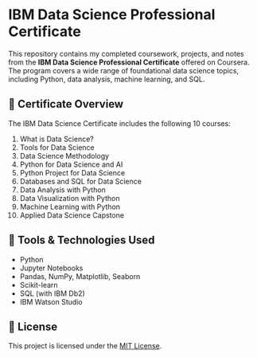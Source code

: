 # IBM Data Science Professional Certificate

This repository contains my completed coursework, projects, and notes from the **IBM Data Science Professional Certificate** offered on Coursera. The program covers a wide range of foundational data science topics, including Python, data analysis, machine learning, and SQL.

## 🧠 Certificate Overview

The IBM Data Science Certificate includes the following 10 courses:

1. What is Data Science?
2. Tools for Data Science
3. Data Science Methodology
4. Python for Data Science and AI
5. Python Project for Data Science
6. Databases and SQL for Data Science
7. Data Analysis with Python
8. Data Visualization with Python
9. Machine Learning with Python
10. Applied Data Science Capstone


## 🧰 Tools & Technologies Used

- Python
- Jupyter Notebooks
- Pandas, NumPy, Matplotlib, Seaborn
- Scikit-learn
- SQL (with IBM Db2)
- IBM Watson Studio

## 📘 License

This project is licensed under the [MIT License](LICENSE).
